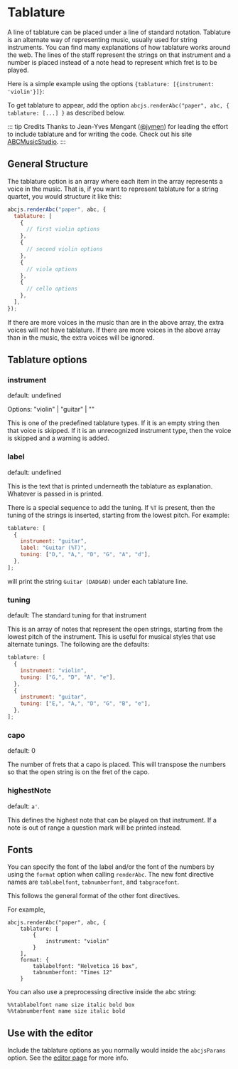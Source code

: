 # Tablature

A line of tablature can be placed under a line of standard notation. Tablature is an alternate way
of representing music, usually used for string instruments. You can find many explanations of
how tablature works around the web. The lines of the staff represent the strings on that
instrument and a number is placed instead of a note head to represent which fret is to be played.

Here is a simple example using the options `{tablature: [{instrument: 'violin'}]}`:

<show-and-render-abc :abc="`X:1\nT: Cooley's\nM: 4/4\nL: 1/8\nR: reel\nK: G\n|:D2|EB{c}BA B2 EB|~B2 AB dBAG|FDAD BDAD|FDAD dAFD|\n`" :options="{tablature: [ {instrument: 'violin'}]}">
</show-and-render-abc>

To get tablature to appear, add the option `abcjs.renderAbc("paper", abc, { tablature: [...] }` as described below.

::: tip Credits
Thanks to Jean-Yves Mengant ([@jymen](https://github.com/jymen)) for leading the effort to include tablature and for writing the code. Check out his site [ABCMusicStudio](https://www.jymengant.org/).
:::

## General Structure

The tablature option is an array where each item in the array represents a voice in the music. That is,
if you want to represent tablature for a string quartet, you would structure it like this:

```javascript
abcjs.renderAbc("paper", abc, {
  tablature: [
    {
      // first violin options
    },
    {
      // second violin options
    },
    {
      // viola options
    },
    {
      // cello options
    },
  ],
});
```

If there are more voices in the music than are in the above array, the extra voices will not have tablature. If there are more voices in the above array than in the music, the extra voices will be ignored.

## Tablature options

### instrument

default: undefined

Options: "violin" | "guitar" | ""

This is one of the predefined tablature types. If it is an empty string then that voice is skipped.
If it is an unrecognized instrument type, then the voice is skipped and a warning is added.

### label

default: undefined

This is the text that is printed underneath the tablature as explanation. Whatever is passed in is printed.

There is a special sequence to add the tuning. If `%T` is present, then the tuning of the strings is inserted, starting
from the lowest pitch. For example:

```javascript
tablature: [
  {
    instrument: "guitar",
    label: "Guitar (%T)",
    tuning: ["D,", "A,", "D", "G", "A", "d"],
  },
];
```

will print the string `Guitar (DADGAD)` under each tablature line.

### tuning

default: The standard tuning for that instrument

This is an array of notes that represent the open strings, starting from the lowest pitch
of the instrument. This is useful for musical styles that use alternate tunings. The following are the
defaults:

```javascript
tablature: [
  {
    instrument: "violin",
    tuning: ["G,", "D", "A", "e"],
  },
  {
    instrument: "guitar",
    tuning: ["E,", "A,", "D", "G", "B", "e"],
  },
];
```

### capo

default: 0

The number of frets that a capo is placed. This will transpose the numbers so that the open
string is on the fret of the capo.

### highestNote

default: `a'`.

This defines the highest note that can be played on that instrument. If a note is out of range a question mark will be printed instead.

## Fonts

You can specify the font of the label and/or the font of the numbers by using the `format` option
when calling `renderAbc`. The new font directive names are `tablabelfont`, `tabnumberfont`, and `tabgracefont`.

This follows the general format of the other font directives.

For example,

```
abcjs.renderAbc("paper", abc, {
	tablature: [
		{
			instrument: "violin"
		}
    ],
    format: {
        tablabelfont: "Helvetica 16 box",
        tabnumberfont: "Times 12"
    }
```

You can also use a preprocessing directive inside the abc string:

```
%%tablabelfont name size italic bold box
%%tabnumberfont name size italic bold
```

## Use with the editor

Include the tablature options as you normally would inside the `abcjsParams` option. See the [editor page](../interactive/interactive-editor.md) for more info.
